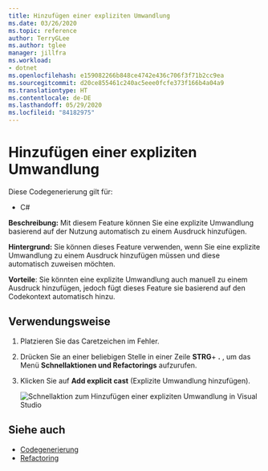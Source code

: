 ```yaml
---
title: Hinzufügen einer expliziten Umwandlung
ms.date: 03/26/2020
ms.topic: reference
author: TerryGLee
ms.author: tglee
manager: jillfra
ms.workload:
- dotnet
ms.openlocfilehash: e159082266b848ce4742e436c706f3f71b2cc9ea
ms.sourcegitcommit: d20ce855461c240ac5eee0fcfe373f166b4a04a9
ms.translationtype: HT
ms.contentlocale: de-DE
ms.lasthandoff: 05/29/2020
ms.locfileid: "84182975"
---
```

# <a name="add-explicit-cast"></a>Hinzufügen einer expliziten Umwandlung

Diese Codegenerierung gilt für:

- C#

**Beschreibung:** Mit diesem Feature können Sie eine explizite Umwandlung basierend auf der Nutzung automatisch zu einem Ausdruck hinzufügen.

**Hintergrund:** Sie können dieses Feature verwenden, wenn Sie eine explizite Umwandlung zu einem Ausdruck hinzufügen müssen und diese automatisch zuweisen möchten.

**Vorteile**: Sie könnten eine explizite Umwandlung auch manuell zu einem Ausdruck hinzufügen, jedoch fügt dieses Feature sie basierend auf den Codekontext automatisch hinzu.

## <a name="how-to-use-it"></a>Verwendungsweise

1. Platzieren Sie das Caretzeichen im Fehler.
2. Drücken Sie an einer beliebigen Stelle in einer Zeile **STRG**+ **.** , um das Menü **Schnellaktionen und Refactorings** aufzurufen.
3. Klicken Sie auf **Add explicit cast** (Explizite Umwandlung hinzufügen).

   ![Schnellaktion zum Hinzufügen einer expliziten Umwandlung in Visual Studio](media/add-explicit-cast.png)

## <a name="see-also"></a>Siehe auch

- [Codegenerierung](../code-generation-in-visual-studio.md)
- [Refactoring](../refactoring-in-visual-studio.md)
